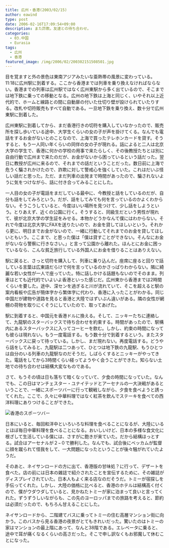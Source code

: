 ```yaml
---
title: 広州・香港(2003/02/15)
author: eawind
type: post
date: 2006-02-16T17:09:54+09:00
description: また詐欺。友達との待ち合わせ。
categories:
  - 03.中国
  - Eurasia
tags:
  - 広州
  - 香港
featured_image: /img/2006/02/200302151508501.jpg
---
```

目を覚ますと外の景色は東南アジアみたいな亜熱帯の風景に変わっている。11:18に広州駅に到着する。ここから香港までは列車を乗り換えなければならない。香港までの列車は広州駅ではなく広州東駅から多く出ているので、そこまでは地下鉄に乗っての移動となる。広州の地下鉄は上海と同じく、いやそれ以上近代的で、ホームと線路との間に自動扉の付いた仕切り壁が設けられていたりする。改札や切符販売もすべて自動である。一旦地下鉄を乗り換え、数十分で広州東駅に到着した。

広州東駅に到着してから、まだ香港行きの切符を購入していなかったので、販売所を探し歩いている途中、大学生くらいの女の子が声を掛けてくる。なんでも電話をするお金がないとのことなので、上海で買ったテレホンカードを貸す。そうすると、もう一人同い年くらいの同伴の女の子が現れる。話によると二人は北京大学の学生で、香港に何かの学校の用事で来たらしく、その後教授たちとは別に自由行動で広州まで来たのだが、お金がないから困っているという話だった。翌日に教授が広州に来るので、それまでの話だということだった。数日前に上海で危うく騙されかけたので、詐欺に対して警戒心を強くしていた。これはだいぶ怪しい話だと思った。ただ、まだ列車の出発まで時間があったので、騙されないように気をつけながら、話に付き合ってみることにした。

一人目の女の子が電話をまだしている最中に、今教授と話をしているのだが、自分も話をしてみろという。だが、話をしてみても何を言っているのかよくわからない。そうこうしていると、今度はいい場所を見つけて、少し話をしようという。とりあえず、近くの公園に行く。そうすると、同級生だという男性が現れて、彼が北京大学の学生証をみせる。本物かどうかなんて僕にはわからない。それで今度は北京大学にFAXを送りたいので、お金を貸してほしいという。それから更に、明日までお金がないので、一緒に行動してそれまでのお金を貸してほしいともいう。ここまで、と思った僕は「僕は貸すことができない。そんなにお金がないなら警察に行きなさい。」と言って公園から離れた。ほんとにお金に困っているなら、こんな貧乏旅行している外国人にお金を借りることはありえない。

駅に戻ると、さっと切符を購入して、列車に乗り込んだ。座席に座ると回りで話している言葉は広東語だらけで何を言っているのかさっぱりわからない。隣に綺麗な若い女性が一人で座っていた。特に話しかける話題もないのでそのまま。列車はとても近代的でいよいよ香港といった感じだ。広州東から香港までは2時間くらいを要した。途中、深センを過ぎると川が流れていて、そこを超えると駅の案内看板や広告が簡体字から繁体字に代わり、香港に入ったことがわかる。同じ中国だが建物や道路を見ると香港と大陸ではずいぶん違いがある。隣の女性が網棚の荷物を取りにくそうにしていたので、取ってあげた。

駅に到着すると、中国元を香港ドルに換える。そして、ニッキーたちに連絡して、九龍駅のスターバックスで待ち合わせを約束する。時間があったので、駅構内にあるスターバックスに入ってコーヒーを飲む。しかし、約束の時間になっても彼らは現れない。もう一度電話する。もう数十分で到着するという。またスターバックスに戻って待っている。しかし、まだ現れない。再度電話する。どうやら話をしてみると、九龍駅は二つあって、ひとつは地下鉄の九龍駅、もうひとつは自分のいる列車の九龍駅なのだそうだ。しばらくするとニッキーがやってきた。電話をしてから3時間くらい経ってようやく会うことができた。知らない土地での待ち合わせは結構大変なものである。

さて、もうその頃は日も落ちて暗くなっていて、夕食の時間になっていた。なんでも、この日はマンチェスター・ユナイテッドとアーセナルの一大決戦があるということで、一緒にスポーツバーに行って観戦しながら、夕食を食べようと誘ってくれた。ここで、久々に中華料理ではなく紅茶を飲んでステーキを食べての西洋料理にありつけることができた。

![香港のスポーツバー](/img/2006/02/200302151508501.jpg)

日本にいると、毎回和洋中といろいろな料理を食べることになるが、大陸にいるとほぼ毎日中華料理を食べることになる。おいしいけど、日本の多様な食文化に根ざして生活している僕には、さすがに飽きが来ていた。だから結構ほっとする。試合はアーセナルが２−０で勝利した。なんでも、試合後にベッカムが監督に顔を蹴られて怪我をして、一大問題になったということが後々騒がれていたようだ。

そのあと、ネイサンロードの方に出て、香港版の甘味処？に行って、デザートを食べた。店の前には日本の雑誌で紹介されたことを宣伝するために、その雑誌がディスプレイされていた。日本人もよく来る店なのだそうだ。トミーが宿探しを手伝ってくれた。しかし、大陸の価格に比べると、香港のホテルは結構高く付くので、僕がウダウダしていると、見かねたトミーが家に泊まって良いと言ってくれた。ずうずうしいながらも、この先のヨーロッパまでの旅路を考えると、節約は必須だったので、もちろん甘えることにした。

ネイサンロードから、二階建てバスに乗ってトミーの住む高層マンション街に向かう。このバスから見る香港の夜景がとてもきれいだった。驚いたのはトミーの家はマンションの最上階にあって、なんと38階である。エレベータに乗ると、途中で耳が痛くなるくらいの高さだった。そこで申し訳なくもお邪魔して休むことになった。

